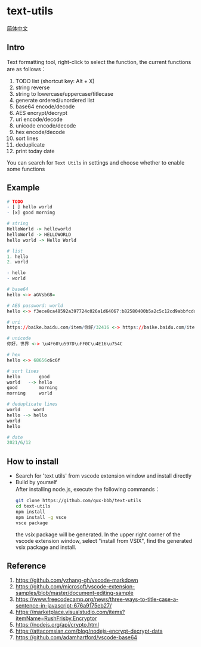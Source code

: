 # text-utils

[简体中文](README-zh_CN.md)  

## Intro
Text formatting tool, right-click to select the function, the current functions are as follows：  
1. TODO list (shortcut key: Alt + X)
2. string reverse
3. string to lowercase/uppercase/titlecase
4. generate ordered/unordered list
5. base64 encode/decode
6. AES encrypt/decrypt
7. uri encode/decode
8. unicode encode/decode
9. hex encode/decode
10. sort lines
11. deduplicate
12. print today date

You can search for `Text Utils` in settings and choose whether to enable some functions  


## Example
```r
# TODO
- [ ] hello world
- [x] good morning

# string
HelloWorld -> helloworld
helloWorld -> HELLOWORLD
hello world -> Hello World

# list
1. hello
2. world

- hello
- world

# base64
hello <-> aGVsbG8=

# AES password: world
hello <-> f3ece8ca48592a397724c026a1d64067:b82580400b5a2c5c12cd9abbfcdd4ef0

# uri
https://baike.baidu.com/item/你好/32416 <-> https://baike.baidu.com/item/%E4%BD%A0%E5%A5%BD/32416

# unicode
你好，世界 <-> \u4F60\u597D\uFF0C\u4E16\u754C

# hex
hello <-> 68656c6c6f

# sort lines
hello       good
world   --> hello
good        morning
morning     world

# deduplicate lines
world     word
hello --> hello
world
hello

# date
2021/6/12
```


## How to install
- Search for 'text utils' from vscode extension window and install directly  
- Build by yourself  
   After installing node.js, execute the following commands：
   ```sh
   git clone https://github.com/qux-bbb/text-utils
   cd text-utils
   npm install
   npm install -g vsce
   vsce package
   ```
   the vsix package will be generated. In the upper right corner of the vscode extension window, select "install from VSIX", find the generated vsix package and install.  


## Reference
1. https://github.com/yzhang-gh/vscode-markdown  
2. https://github.com/microsoft/vscode-extension-samples/blob/master/document-editing-sample  
3. https://www.freecodecamp.org/news/three-ways-to-title-case-a-sentence-in-javascript-676a9175eb27/  
4. https://marketplace.visualstudio.com/items?itemName=RushFrisby.Encryptor  
5. https://nodejs.org/api/crypto.html  
6. https://attacomsian.com/blog/nodejs-encrypt-decrypt-data  
7. https://github.com/adamhartford/vscode-base64  
